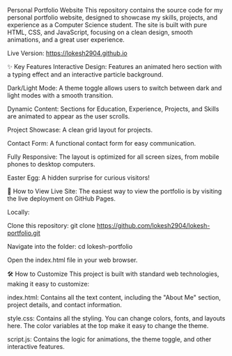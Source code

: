 Personal Portfolio Website
This repository contains the source code for my personal portfolio website, designed to showcase my skills, projects, and experience as a Computer Science student. The site is built with pure HTML, CSS, and JavaScript, focusing on a clean design, smooth animations, and a great user experience.

Live Version: https://lokesh2904.github.io

✨ Key Features
Interactive Design: Features an animated hero section with a typing effect and an interactive particle background.

Dark/Light Mode: A theme toggle allows users to switch between dark and light modes with a smooth transition.

Dynamic Content: Sections for Education, Experience, Projects, and Skills are animated to appear as the user scrolls.

Project Showcase: A clean grid layout for projects.

Contact Form: A functional contact form for easy communication.

Fully Responsive: The layout is optimized for all screen sizes, from mobile phones to desktop computers.

Easter Egg: A hidden surprise for curious visitors!

🚀 How to View
Live Site: The easiest way to view the portfolio is by visiting the live deployment on GitHub Pages.

Locally:

Clone this repository: git clone https://github.com/lokesh2904/lokesh-portfolio.git

Navigate into the folder: cd lokesh-portfolio

Open the index.html file in your web browser.

🛠️ How to Customize
This project is built with standard web technologies, making it easy to customize:

index.html: Contains all the text content, including the "About Me" section, project details, and contact information.

style.css: Contains all the styling. You can change colors, fonts, and layouts here. The color variables at the top make it easy to change the theme.

script.js: Contains the logic for animations, the theme toggle, and other interactive features.

